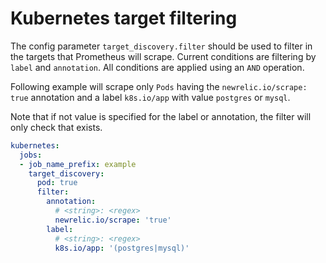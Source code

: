 # Kubernetes target filtering

The config parameter `target_discovery.filter` should be used to filter in the targets that Prometheus will scrape. Current conditions are filtering by `label` and `annotation`. All conditions are applied using an `AND` operation.

Following example will scrape only `Pods` having the `newrelic.io/scrape: true` annotation and a label `k8s.io/app` with value `postgres` or `mysql`.

Note that if not value is specified for the label or annotation, the filter will only check that exists.

``` yaml
kubernetes:
  jobs:
  - job_name_prefix: example
    target_discovery: 
      pod: true
      filter:
        annotation:
          # <string>: <regex>
          newrelic.io/scrape: 'true'
        label:
          # <string>: <regex>
          k8s.io/app: '(postgres|mysql)'
```


